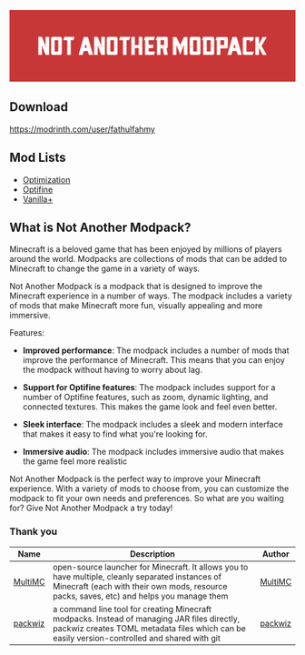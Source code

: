 ![Not Another Modpack](https://github.com/fathulfahmy/not-another-modpack/blob/main/assets/banner-red.png?raw=true)

## Download
https://modrinth.com/user/fathulfahmy

## Mod Lists
- [Optimization](optimization.md)  
- [Optifine](optifine.md)  
- [Vanilla+](vanilla.md)  

## What is Not Another Modpack?
Minecraft is a beloved game that has been enjoyed by millions of players around the world. Modpacks are collections of mods that can be added to Minecraft to change the game in a variety of ways.

Not Another Modpack is a modpack that is designed to improve the Minecraft experience in a number of ways. The modpack includes a variety of mods that make Minecraft more fun, visually appealing and more immersive.

Features:

- **Improved performance**: The modpack includes a number of mods that improve the performance of Minecraft. This means that you can enjoy the modpack without having to worry about lag.

- **Support for Optifine features**: The modpack includes support for a number of Optifine features, such as zoom, dynamic lighting, and connected textures. This makes the game look and feel even better.

- **Sleek interface**: The modpack includes a sleek and modern interface that makes it easy to find what you're looking for.

- **Immersive audio**: The modpack includes immersive audio that makes the game feel more realistic

Not Another Modpack is the perfect way to improve your Minecraft experience. With a variety of mods to choose from, you can customize the modpack to fit your own needs and preferences. So what are you waiting for? Give Not Another Modpack a try today!

### Thank you

| Name                                             | Description                                                                                                                                                                                   | Author                                  |
| ------------------------------------------------ | --------------------------------------------------------------------------------------------------------------------------------------------------------------------------------------------- | --------------------------------------- |
| [ MultiMC ](https://multimc.org/)                | open-source launcher for Minecraft. It allows you to have multiple, cleanly separated instances of Minecraft (each with their own mods, resource packs, saves, etc) and helps you manage them | [ MultiMC ](https://github.com/MultiMC) |
| [ packwiz ](https://github.com/MultiMC/Launcher) | a command line tool for creating Minecraft modpacks. Instead of managing JAR files directly, packwiz creates TOML metadata files which can be easily version-controlled and shared with git   | [ packwiz ](https://github.com/packwiz) |
